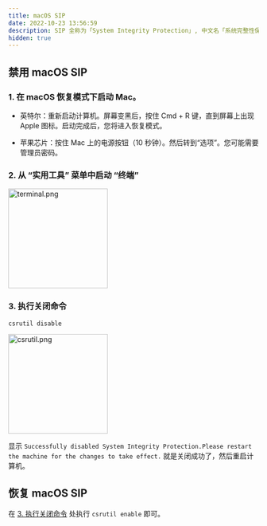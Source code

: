 ```yaml
---
title: macOS SIP
date: 2022-10-23 13:56:59
description: SIP 全称为「System Integrity Protection」, 中文名「系统完整性保护」，是macos系统的一项安全技术，SIP 将一些文件目录和系统应用保护了起来。但这会影响我们一些使用或设置，比如：更改系统应用图标、终端操作系统目录文件提示「Operation not permitted」、Finder 无法编辑系统目录里的文件。
hidden: true
---
```


## 禁用 macOS SIP

### 1. 在 macOS 恢复模式下启动 Mac。
- 英特尔：重新启动计算机。屏幕变黑后，按住 Cmd + R 键，直到屏幕上出现 Apple 图标。启动完成后，您将进入恢复模式。

- 苹果芯片：按住 Mac 上的电源按钮（10 秒钟）。然后转到“选项”。您可能需要管理员密码。

### 2. 从 “实用工具” 菜单中启动 “终端”
<img src="https://tiku.huatu.com/cdn/pandora/img/c6c7c383-2a6e-46b0-948d-862a0f5c2612.png" referrerpolicy="no-referrer" alt="terminal.png" height="200px"/>

### 3. 执行关闭命令
```shell
csrutil disable
```
<img src="https://tiku.huatu.com/cdn/pandora/img/43cbb7da-f737-4266-ac9e-9dd5af8c86cb.png" referrerpolicy="no-referrer" alt="csrutil.png" height="200px"/>

显示 `Successfully disabled System Integrity Protection.Please restart the machine for the changes to take effect.` 就是关闭成功了，然后重启计算机。

## 恢复 macOS SIP
在 [3. 执行关闭命令](#3-执行关闭命令) 处执行 `csrutil enable` 即可。